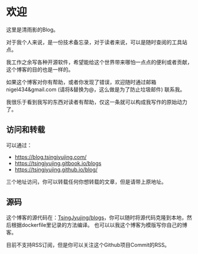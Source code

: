 # 欢迎

这里是清雨影的Blog。

对于我个人来说，是一份技术备忘录，对于读者来说，可以是随时查阅的工具站点。

我工作之余写各种开源软件，希望能给这个世界带来哪怕一点点的便利或者贡献，这个博客的目的也是一样的。

如果这个博客对你有帮助，或者你发现了错误，欢迎随时通过邮箱 nigel434&gmail.com (请将&替换为@，这么做是为了防止垃圾邮件) 联系我。

我很乐于看到我写的东西对读者有帮助，仅这一条就可以构成我写作的原始动力了。

## 访问和转载

可以通过： 

- https://blog.tsingjyujing.com/
- https://tsingjyujing.gitbook.io/blogs
- https://tsingjyujing.github.io/blog/

三个地址访问，你可以转载任何你想转载的文章，但是请带上原地址。

## 源码

这个博客的源代码在：[TsingJyujing/blogs](https://github.com/TsingJyujing/blogs)，你可以随时将源代码克隆到本地，然后根据dockerfile里记录的方法编译。
也可以以我这个博客为模版写你自己的博客。

目前不支持RSS订阅，但是你可以关注这个Github项目Commit的RSS。
